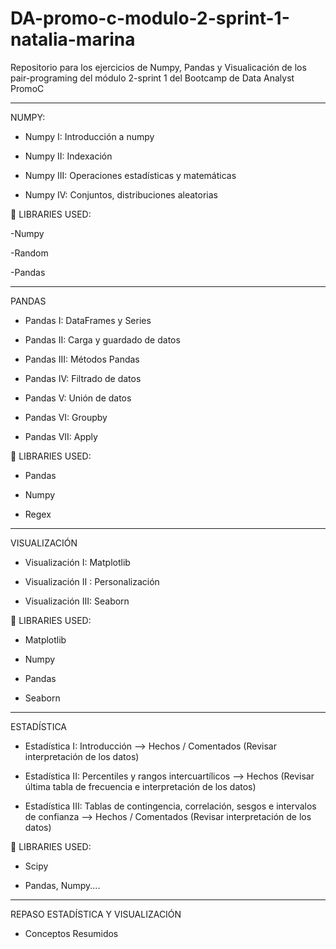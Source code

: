 # DA-promo-c-modulo-2-sprint-1-natalia-marina

Repositorio para los ejercicios de Numpy, Pandas y Visualicación de los pair-programing del módulo 2-sprint 1 del Bootcamp de Data Analyst PromoC

---

NUMPY:

- Numpy I: Introducción a numpy

- Numpy II: Indexación

- Numpy III: Operaciones estadísticas y matemáticas 

- Numpy IV: Conjuntos, distribuciones aleatorias

📖 LIBRARIES USED:

-Numpy

-Random

-Pandas

---

PANDAS

- Pandas I: DataFrames y Series

- Pandas II: Carga y guardado de datos

- Pandas III: Métodos Pandas

- Pandas IV: Filtrado de datos 

- Pandas V: Unión de datos 

- Pandas VI: Groupby 

- Pandas VII: Apply 

📖 LIBRARIES USED:

- Pandas

- Numpy

- Regex

---

VISUALIZACIÓN

- Visualización I: Matplotlib 

- Visualización II : Personalización 

- Visualización III: Seaborn

📖 LIBRARIES USED:

- Matplotlib

- Numpy

- Pandas

- Seaborn

---

ESTADÍSTICA

- Estadística I: Introducción --> Hechos / Comentados (Revisar interpretación de los datos)

- Estadística II: Percentiles y rangos intercuartílicos --> Hechos (Revisar última tabla de frecuencia e interpretación de los datos)

- Estadística III: Tablas de contingencia, correlación, sesgos e intervalos de confianza --> Hechos / Comentados (Revisar interpretación de los datos)

📖 LIBRARIES USED:

- Scipy

- Pandas, Numpy....
---

REPASO ESTADÍSTICA Y VISUALIZACIÓN

- Conceptos Resumidos

